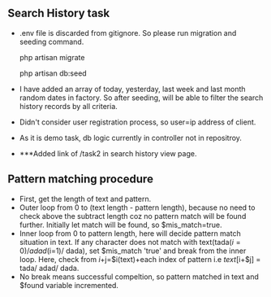 ## Search History task


- .env file is discarded from gitignore. So please run migration and seeding command.

	php artisan migrate

	php artisan db:seed

- I have added an array of today, yesterday, last week and last month random dates in factory. So after seeding, will be able to filter the search history records by all criteria.
- Didn't consider user registration process, so user=ip address of client.
- As it is demo task, db logic currently in controller not in repositroy.
- ***Added link of /task2 in search history view page.


## Pattern matching procedure

- First, get the length of text and pattern.
- Outer loop from 0 to (text length - pattern length), because no need to check above the subtract length coz no pattern match will be found further. Initially let match will be found, so $mis_match=true.
- Inner loop from 0 to pattern length, here will decide pattern match situation in text. If any character does not match with text(tada($i=0)/ adad($i=1)/ dada), set $mis_match 'true' and break from the inner loop. Here, check from $i+$j=$i(text)+each index of pattern i.e $text[$i+$j] = tada/ adad/ dada.
- No break means successful compeltion, so pattern matched in text and $found variable incremented.
